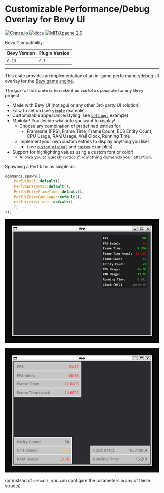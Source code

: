 # Customizable Performance/Debug Overlay for Bevy UI

[![Crates.io](https://img.shields.io/crates/v/iyes_perf_ui)](https://crates.io/crates/iyes_perf_ui)
[![docs](https://docs.rs/iyes_perf_ui/badge.svg)](https://docs.rs/iyes_perf_ui/)
[![MIT/Apache 2.0](https://img.shields.io/badge/license-MIT%2FApache-blue.svg)](./LICENSE)

Bevy Compatibility:

| Bevy Version | Plugin Version |
|--------------|----------------|
| `0.13`       | `0.1`          |

---

This crate provides an implementation of an in-game performance/debug UI overlay
for the [Bevy game engine](https://bevyengine.org).

The goal of this crate is to make it as useful as possible for any Bevy project:
 - Made with Bevy UI (not egui or any other 3rd-party UI solution)
 - Easy to set up (see [`simple`](examples/simple.rs) example)
 - Customizable appearance/styling (see [`settings`](examples/settings.rs) example)
 - Modular! You decide what info you want to display!
   - Choose any combination of predefined entries for:
     - Framerate (FPS), Frame Time, Frame Count, ECS Entity Count, CPU Usage, RAM Usage, Wall Clock, Running Time
   - Implement your own custom entries to display anything you like!
     - (see [`custom_minimal`](examples/custom_minimal.rs) and [`custom`](examples/custom.rs) examples)
 - Support for highlighting values using a custom font or color!
   - Allows you to quickly notice if something demands your attention.

Spawning a Perf UI is as simple as:

```rust
commands.spawn((
    PerfUiRoot::default(),
    PerfUiEntryFPS::default(),
    PerfUiEntryFrameTime::default(),
    PerfUiEntryCpuUsage::default(),
    PerfUiEntryClock::default(),
    // ...
));
```

![Screenshot of the simple example showing default configuration](screenshots/simple.png)

![Screenshot of the settings example showing multiple UIs with custom configuration](screenshots/settings.png)

(or instead of `default`, you can configure the parameters in any of these structs)
